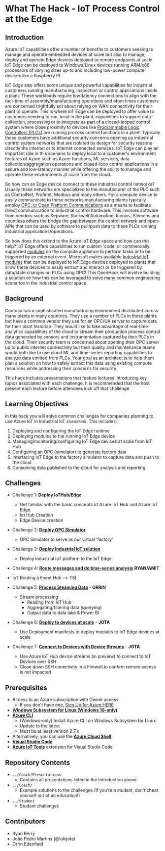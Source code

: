 # What The Hack - IoT Process Control at the Edge

## Introduction

Azure IoT capabilities offer a number of benefits to customers seeking to manage and operate embedded devices at scale but also to manage, deploy and operate Edge devices deployed to remote endpoints at scale.  IoT Edge can be deployed to Windows/Linux devices running ARM/x86 processors of varying sizes up-to and including low-power compute devices like a Raspberry PI.  

IoT Edge also offers some unique and powerful capabilities for industrial customers running manufacturing, inspection or control applications inside a plant.  These workloads require low-latency connections to align with the tact-time of assembly/manufacturing operations and often times customers are concerned (rightfully so) about relying on WAN connectivity for their plant to operate.  This is where IoT Edge can be deployed to offer value to customers needing to run, local in the plant, capabilities to support data collection, processing or to integrate as part of a closed-looped control system where close proximity to devices like [Programmable Logic Controllers (PLCs)](https://en.wikipedia.org/wiki/Programmable_logic_controller) are running process control functions in a plant.  Typically these customers have additional security concerns opening up industrial control system networks that are isolated by design for security reasons directly the Internet or to Internet connected services.  IoT Edge can play an important role in this scenario to deploy local to a customer's environment features of Azure such as Azure functions, ML services, data collection/aggregation operations and closed-loop control applications in a secure and low-latency manner while offering the ability to manage and operate these environments at scale from the cloud.

So how can an Edge device connect to these industrial control networks?  Usually these networks are specialized to the manufacturer of the PLC such as ControlNet, Profinet, Modbus and many others.  For a compute device to easily communicate to these networks manufacturing plants typically employ [OPC, or Open Platform Communications](https://en.wikipedia.org/wiki/Open_Platform_Communications) as a means to facilitate direct communication to industrial control hardware.  This involves software from vendors such as Kepware, Rockwell Automation, Iconics, Siemens and countless others the bridge the gap between the control network and open-APIs that can be used by software to pull/push data to these PLCs running industrial applications/operations.

So how does this extend to the Azure IoT Edge space and how can this help?  IoT Edge offers capabilities to run custom 'code' or commercially supported [modules](https://docs.microsoft.com/en-us/azure/iot-edge/iot-edge-modules?view=iotedge-2018-06) on the compute appliance to perform tasks or to be triggered by an external event.  Microsoft makes available [Industrial IoT modules](https://azure.github.io/Industrial-IoT/) that can be deployed to IoT Edge devices deployed to plants that allow these devices to easily extract and interact or be triggered by data/state changes on PLCs using OPC!  This OpenHack will involve building a solution on how this can be leveraged to solve many common engineering scenarios in the industrial control space.

## Background

Contoso has a sophisticated manufacturing environment distributed across many plants in many countries.  They use a number of PLCs in these plants but have a common vendor they use for an OPC/UA server to capture data for their plant historian.  They would like to take advantage of real-time analytics capabilities of the cloud to stream their production process control data generated by sensors and instrumentation captured by their PLCs in the cloud.  Their security team is concerned about opening their OPC server up to public internet connectivity but their quality and maintenance teams would both like to use cloud ML and time-series reporting capabilities to analyze data emitted from PLCs.  Your goal as an architect is to help them plan a solution on how to safely extract this data using existing compute resources while addressing their concerns for security.   

This hack includes presentations that feature lectures introducing key topics associated with each challenge. It is recommended that the host present each lecture before attendees kick off that challenge.

## Learning Objectives


In this hack you will solve common challenges for companies planning to use Azure IoT in Industrial IoT scenarios. This includes:

1. Deploying and configuring the IoT Edge runtime
1. Deploying modules to the running IoT Edge device
1. Managing/monitoring/configuring IoT Edge devices at scale from IoT Hub
1. Configuring an OPC (simulator) to generate factory data
1. Interfacing IoT Edge to the factory simulator to capture data and push to the cloud
1. Consuming data published to the cloud for analysis and reporting

## Challenges

- Challenge 1: **[Deploy IoTHub/Edge](Student/Challenge-01.md)**
  - Get familiar with the basic concepts of Azure IoT Hub and Azure IoT Edge.
  - Iot Hub Creation
  - Edge Device creation

- Challenge 2: **[Deploy OPC Simulator](Student/Challenge-02.md)** 
  - OPC Simulator to serve as our virtual 'factory'

- Challenge 3: **[Deploy Industrial IoT solution](Student/Challenge-03.md)**
  - Deploy Industrial IoT platform to the IoT Edge

- Challenge 4: **[Route messages and do time-series analysis](Student/Challenge-04.md)** **RYAN/AMIT**
- IoT Routing à Event Hub --> TSI

- Challenge 5: **[Process Steaming Data](Student/Challenge-05.md)** - **ORRIN**
  - Stream processing
    - Reading from IoT Hub
    - Aggregating/filtering data (querying)
    - Output data to data lake & Power BI

- Challenge 6: **[Deploy to devices at scale](Student/Challenge-06.md)** - **JOTA**
  - Use Deployment manifests to deploy modules to IoT Edge devices at scale

- Challenge 7: **[Connect to Devices with Device Streams](Student/Challenge-07.md)** - **JOTA**
  - Use Azure IoT Hub device streams (in preview) to connect to IoT Devices over SSH
  - Close down SSH conectivity in a Firewall to confirm remote access is not impacted

## Prerequisites

- Access to an Azure subscription with Owner access
  - If you don't have one, [Sign Up for Azure HERE](https://azure.microsoft.com/en-us/free/)
- [**Windows Subsystem for Linux (Windows 10-only)**](https://docs.microsoft.com/en-us/windows/wsl/install-win10)
- [**Azure CLI**](https://docs.microsoft.com/en-us/cli/azure/install-azure-cli)
  - (Windows-only) Install Azure CLI on Windows Subsystem for Linux
  - Update to the latest
  - Must be at least version 2.7.x
- Alternatively, you can use the [**Azure Cloud Shell**](https://shell.azure.com/)
- [**Visual Studio Code**](https://code.visualstudio.com/)
- [**Azure IoT Tools**](https://marketplace.visualstudio.com/items?itemName=vsciot-vscode.azure-iot-tools) extension for Visual Studio Code


## Repository Contents

- `../Coach/Presentations`
  - Contains all presentations listed in the Introduction above.
- `../Coach/`
  - Example solutions to the challenges (If you're a student, don't cheat yourself out of an education!)
- `../Student`
  - Student challenges

## Contributors

- Ryan Berry
- João Pedro Martins (@lokijota)
- Orrin Edenfield
